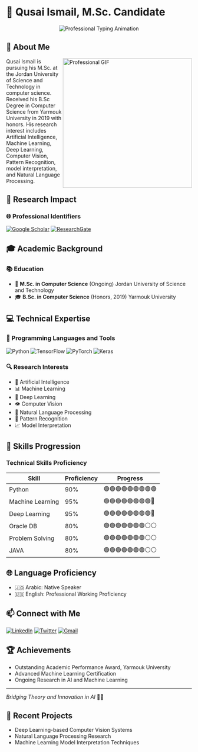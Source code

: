 # 👋 Qusai Ismail, M.Sc. Candidate

<div align="center">
  <img src="https://readme-typing-svg.demolab.com?font=Fira+Code&pause=1000&color=2C6FFF&center=true&width=600&lines=Computer+Science+Researcher;AI+%26+Machine+Learning+Innovator;Deep+Learning+%7C+Computer+Vision+%7C+NLP" alt="Professional Typing Animation" />
</div>

##  👤 About Me
<img align="right" width="350" src="https://cdn.dribbble.com/users/1162077/screenshots/3848914/programmer.gif" alt="Professional GIF">

Qusai Ismail is pursuing his M.Sc. at the Jordan University of Science and Technology in computer science. Received his B.Sc Degree in Computer Science from Yarmouk University in 2019 with honors. His research interest includes Artificial Intelligence, Machine Learning, Deep Learning, Computer Vision, Pattern Recognition, model interpretation, and Natural Language Processing.


## 🔬 Research Impact
### 🌐 Professional Identifiers
[![Google Scholar](https://img.shields.io/badge/Google%20Scholar-Citations-4285F4?style=for-the-badge&logo=google-scholar&logoColor=white)](https://scholar.google.com/citations?hl=ar&user=lgQufw4AAAAJ)
[![ResearchGate](https://img.shields.io/badge/ResearchGate-Profile-00CCBB?style=for-the-badge&logo=researchgate&logoColor=white)](https://www.researchgate.net/profile/Qusai-Ismail)

## 🎓 Academic Background
### 📚 Education
- 🏫 **M.Sc. in Computer Science** (Ongoing)
  Jordan University of Science and Technology
- 🎓 **B.Sc. in Computer Science** (Honors, 2019)
  Yarmouk University

## 💻 Technical Expertise
### 🚀 Programming Languages and Tools
![Python](https://img.shields.io/badge/-Python-3776AB?style=flat-square&logo=python&logoColor=white)
![TensorFlow](https://img.shields.io/badge/-TensorFlow-FF6F00?style=flat-square&logo=tensorflow&logoColor=white)
![PyTorch](https://img.shields.io/badge/-PyTorch-EE4C2C?style=flat-square&logo=pytorch&logoColor=white)
![Keras](https://img.shields.io/badge/-Keras-D00000?style=flat-square&logo=keras&logoColor=white)

### 🔍 Research Interests
- 🤖 Artificial Intelligence
- 📊 Machine Learning
- 🧠 Deep Learning
- 👁️ Computer Vision
- 💬 Natural Language Processing
- 🔬 Pattern Recognition
- 📈 Model Interpretation

## 🌟 Skills Progression
### Technical Skills Proficiency

| Skill | Proficiency | Progress |
|-------|-------------|----------|
| Python | 90% | 🟢🟢🟢🟢🟢🟢🟢🟢🟢 |
| Machine Learning | 95% | 🟢🟢🟢🟢🟢🟢🟢🟢🔵 |
| Deep Learning | 95% | 🟢🟢🟢🟢🟢🟢🟢🟢🔵 |
| Oracle DB | 80% | 🟢🟢🟢🟢🟢🟢🟢⚪⚪ |
| Problem Solving | 80% | 🟢🟢🟢🟢🟢🟢🟢⚪⚪ |
| JAVA | 80% | 🟢🟢🟢🟢🟢🟢🟢⚪⚪ |

## 🌐 Language Proficiency
- 🇯🇴 Arabic: Native Speaker
- 🇺🇸 English: Professional Working Proficiency

## 📫 Connect with Me
[![LinkedIn](https://img.shields.io/badge/-LinkedIn-blue?style=flat-square&logo=Linkedin&logoColor=white&link=YOUR_LINKEDIN_URL)](YOUR_LINKEDIN_URL)
[![Twitter](https://img.shields.io/badge/-Twitter-1ca0f1?style=flat-square&labelColor=1ca0f1&logo=twitter&logoColor=white&link=YOUR_TWITTER_URL)](YOUR_TWITTER_URL)
[![Gmail](https://img.shields.io/badge/-Gmail-D14836?style=flat-square&logo=Gmail&logoColor=white&link=mailto:qusaibanyismail@gmail.com)](mailto:qusaibanyismail@gmail.com)


## 🏆 Achievements
- Outstanding Academic Performance Award, Yarmouk University
- Advanced Machine Learning Certification
- Ongoing Research in AI and Machine Learning




---
*Bridging Theory and Innovation in AI* 🧠✨

## 📝 Recent Projects
- Deep Learning-based Computer Vision Systems
- Natural Language Processing Research
- Machine Learning Model Interpretation Techniques












